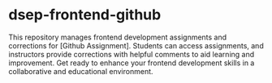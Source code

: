# dsep-frontend-github
This repository manages frontend development assignments and corrections for [Github Assignment]. Students can access assignments, and instructors provide corrections with helpful comments to aid learning and improvement. Get ready to enhance your frontend development skills in a collaborative and educational environment.

